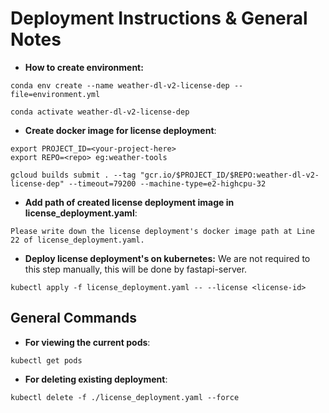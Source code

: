 # Deployment Instructions & General Notes

* **How to create environment:**
```
conda env create --name weather-dl-v2-license-dep --file=environment.yml

conda activate weather-dl-v2-license-dep
```

* **Create docker image for license deployment**:
```
export PROJECT_ID=<your-project-here>
export REPO=<repo> eg:weather-tools

gcloud builds submit . --tag "gcr.io/$PROJECT_ID/$REPO:weather-dl-v2-license-dep" --timeout=79200 --machine-type=e2-highcpu-32
```

* **Add path of created license deployment image in license_deployment.yaml**:
```
Please write down the license deployment's docker image path at Line 22 of license_deployment.yaml.
```

* **Deploy license deployment's on kubernetes:**
We are not required to this step manually, this will be done by fastapi-server.
```
kubectl apply -f license_deployment.yaml -- --license <license-id>
```

## General Commands
* **For viewing the current pods**:
```
kubectl get pods
```

* **For deleting existing deployment**:
```
kubectl delete -f ./license_deployment.yaml --force